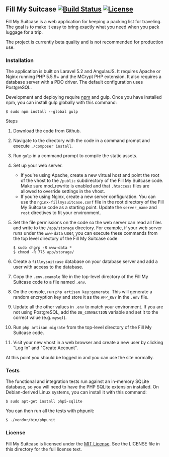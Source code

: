 ## Fill My Suitcase [![Build Status](https://travis-ci.org/aag/fillmysuitcase.svg?branch=master)](https://travis-ci.org/aag/fillmysuitcase) [![License](https://img.shields.io/badge/License-MIT-blue.svg)](LICENSE)

Fill My Suitcase is a web application for keeping a packing list for traveling.
The goal is to make it easy to bring exactly what you need when you pack luggage
for a trip.

The project is currently beta quality and is not recommended for production use.

### Installation

The application is built on Laravel 5.2 and AngularJS.  It requires Apache or
Nginx running PHP 5.5.9+ and the MCrypt PHP extension.  It also requires a
database server with a PDO driver.  The default configuration uses PostgreSQL.

Development and deploying require [npm](https://www.npmjs.com/) and gulp.
Once you have installed npm, you can install gulp globally with this command:

```
$ sudo npm install --global gulp
```

Steps

1. Download the code from Github.
2. Navigate to the directory with the code in a command prompt and execute
   `./composer install`.
3. Run `gulp` in a command prompt to compile the static assets.
4. Set up your web server.
   * If you're using Apache, create a new virtual host and point the root of
   the vhost to the `/public` subdirectory of the Fill My Suitcase code. Make
   sure mod_rewrite is enabled and that `.htaccess` files are allowed to
   override settings in the vhost.
   * If you're using Nginx, create a new server configuration. You can use the
   `nginx-fillmysuitcase.conf` file in the root directory of the Fill My
   Suitcase code as a starting point. Update the `server_name` and `root`
   directives to fit your environment.
5. Set the file permissions on the code so the web server can read all files
   and write to the `/app/storage` directory. For example, if your web server
   runs under the `www-data` user, you can execute these commands from the
   top level directory of the Fill My Suitcase code:

   ```
   $ sudo chgrp -R www-data *
   $ chmod -R 775 app/storage/
   ```
6. Create a `fillmysuitcase` database on your database server and add a user
   with access to the database.
7. Copy the `.env.example` file in the top-level directory of the Fill My
   Suitcase code to a file named `.env`.
8. On the console, run `php artisan key:generate`. This will generate a
   random encryption key and store it as the `APP_KEY` in the `.env` file.
9. Update all the other values in `.env` to match your environment. If you
   are not using PostgreSQL, add the `DB_CONNECTION` variable and set it to the
   correct value (e.g. `mysql`).
10. Run `php artisan migrate` from the top-level directory of the Fill My
   Suitcase code.
11. Visit your new vhost in a web browser and create a new user by clicking
   "Log In" and "Create Account".

At this point you should be logged in and you can use the site normally.

### Tests

The functional and integration tests run against an in-memory SQLite database,
so you will need to have the PHP SQLite extension installed. On Debian-derived
Linux systems, you can install it with this command:

```
$ sudo apt-get install php5-sqlite
```

You can then run all the tests with phpunit:

```
$ ./vendor/bin/phpunit
```

### License

Fill My Suitcase is licensed under the
[MIT License](http://opensource.org/licenses/MIT).  See the LICENSE file in
this directory for the full license text.

